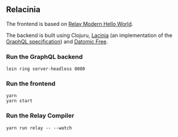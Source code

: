 ## Relacinia

The frontend is based on [Relay Modern Hello World](https://github.com/apollographql/relay-modern-hello-world).

The backend is built using Clojuru, [Lacinia](https://github.com/walmartlabs/lacinia) (an implementation of the [GraphQL specification](https://facebook.github.io/graphql/)) and [Datomic Free](https://my.datomic.com/downloads/free).

### Run the GraphQL backend
```
lein ring server-headless 8080
```

### Run the frontend
```
yarn
yarn start
```

### Run the Relay Compiler
```
yarn run relay -- --watch
```

